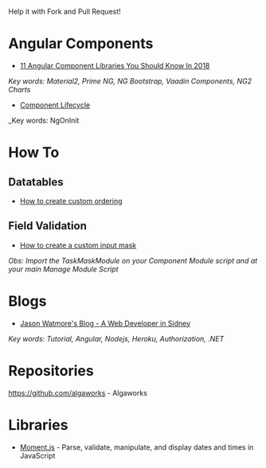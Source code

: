 Help it with Fork and Pull Request!

# Angular Components

- [11 Angular Component Libraries You Should Know In 2018](https://blog.bitsrc.io/11-angular-component-libraries-you-should-know-in-2018-e9f9c9d544ff)

_Key words: Material2, Prime NG, NG Bootstrap, Vaadin Components, NG2 Charts_

- [Component Lifecycle](https://angular.io/guide/lifecycle-hooks)

_Key words: NgOnInit

# How To

## Datatables
- [How to create custom ordering](https://datatables.net/plug-ins/sorting/)

## Field Validation
- [How to create a custom input mask](https://www.npmjs.com/package/angular2-text-mask)

_Obs: Import the TaskMaskModule on your Component Module script and at your main Manage Module Script_

# Blogs
- [Jason Watmore's Blog - A Web Developer in Sidney](http://jasonwatmore.com/)

_Key words: Tutorial, Angular, Nodejs, Heroku, Authorization, .NET_

# Repositories

https://github.com/algaworks - Algaworks

# Libraries

- [Moment.js](http://momentjs.com/) - Parse, validate, manipulate, and display dates and times in JavaScript

